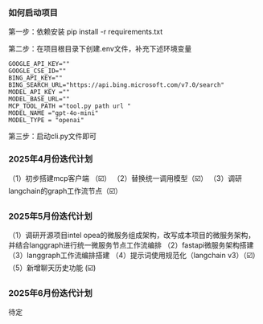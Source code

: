 ### 如何启动项目

第一步：依赖安装
pip install -r requirements.txt

第二步：在项目根目录下创建.env文件，补充下述环境变量
```text
GOOGLE_API_KEY=""
GOOGLE_CSE_ID=""
BING_API_KEY=""
BING_SEARCH_URL="https://api.bing.microsoft.com/v7.0/search"
MODEL_API_KEY =""
MODEL_BASE_URL=""
MCP_TOOL_PATH ="tool.py path url "
MODEL_NAME ="gpt-4o-mini"
MODEL_TYPE = "openai"
```

第三步：启动cli.py文件即可

### 2025年4月份迭代计划
（1）初步搭建mcp客户端 （☑️）
（2）替换统一调用模型（☑️）
（3）调研langchain的graph工作流节点（☑️）

### 2025年5月份迭代计划
（1）调研开源项目intel opea的微服务组成架构，改写成本项目的微服务架构，并结合langgraph进行统一微服务节点工作流编排
（2）fastapi微服务架构搭建
（3）langgraph工作流编排搭建
（4）提示词使用规范化（langchain v3）（☑️）
（5）新增聊天历史功能 (☑️)

### 2025年6月份迭代计划
待定

